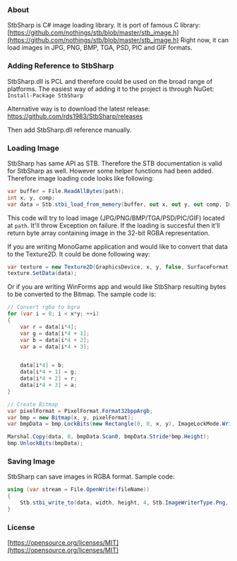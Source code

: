 ### About
StbSharp is C# image loading library. It is port of famous C library: [https://github.com/nothings/stb/blob/master/stb_image.h](https://github.com/nothings/stb/blob/master/stb_image.h)
Right now, it can load images in JPG, PNG, BMP, TGA, PSD, PIC and GIF formats.

### Adding Reference to StbSharp
StbSharp.dll is PCL and therefore could be used on the broad range of platforms.
The easiest way of adding it to the project is through NuGet:
`Install-Package StbSharp`

Alternative way is to download the latest release:
https://github.com/rds1983/StbSharp/releases

Then add StbSharp.dll reference manually.

### Loading Image
StbSharp has same API as STB. Therefore the STB documentation is valid for StbSharp as well.
However some helper functions had been added.
Therefore image loading code looks like following:
```c# 
var buffer = File.ReadAllBytes(path);
int x, y, comp;
var data = Stb.stbi_load_from_memory(buffer, out x, out y, out comp, Image.STBI_rgb_alpha);
```

This code will try to load image (JPG/PNG/BMP/TGA/PSD/PIC/GIF) located at `path`. It'll throw Exception on failure.
If the loading is succesful then it'll return byte array containing image in the 32-bit RGBA representation.

If you are writing MonoGame application and would like to convert that data to the Texture2D. It could be done following way:
```c#
var texture = new Texture2D(GraphicsDevice, x, y, false, SurfaceFormat.Color);
texture.SetData(data);
```

Or if you are writing WinForms app and would like StbSharp resulting bytes to be converted to the Bitmap. The sample code is:
```c#
// Convert rgba to bgra
for (var i = 0; i < x*y; ++i)
{
	var r = data[i*4];
	var g = data[i*4 + 1];
	var b = data[i*4 + 2];
	var a = data[i*4 + 3];


	data[i*4] = b;
	data[i*4 + 1] = g;
	data[i*4 + 2] = r;
	data[i*4 + 3] = a;
}

// Create Bitmap
var pixelFormat = PixelFormat.Format32bppArgb;
var bmp = new Bitmap(x, y, pixelFormat);
var bmpData = bmp.LockBits(new Rectangle(0, 0, x, y), ImageLockMode.WriteOnly, bmp.PixelFormat);

Marshal.Copy(data, 0, bmpData.Scan0, bmpData.Stride*bmp.Height);
bmp.UnlockBits(bmpData);
```

### Saving Image
StbSharp can save images in RGBA format.
Sample code:
```c#
using (var stream = File.OpenWrite(fileName))
{
	Stb.stbi_write_to(data, width, height, 4, Stb.ImageWriterType.Png, stream);
}
```

### License
[https://opensource.org/licenses/MIT](https://opensource.org/licenses/MIT)